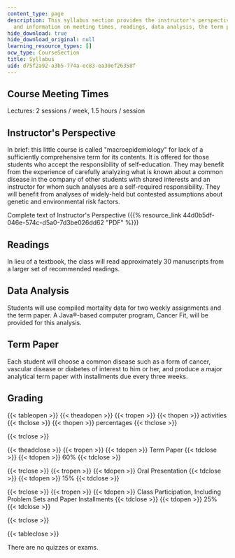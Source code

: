 ```yaml
---
content_type: page
description: This syllabus section provides the instructor's perspective on the course
  and information on meeting times, readings, data analysis, the term paper, and grading.
hide_download: true
hide_download_original: null
learning_resource_types: []
ocw_type: CourseSection
title: Syllabus
uid: d75f2a92-a3b5-774a-ec83-ea30ef26358f
---
```


Course Meeting Times
--------------------

Lectures: 2 sessions / week, 1.5 hours / session

Instructor's Perspective
------------------------

In brief: this little course is called "macroepidemiology" for lack of a sufficiently comprehensive term for its contents. It is offered for those students who accept the responsibility of self-education. They may benefit from the experience of carefully analyzing what is known about a common disease in the company of other students with shared interests and an instructor for whom such analyses are a self-required responsibility. They will benefit from analyses of widely-held but contested assumptions about genetic and environmental risk factors.

Complete text of Instructor's Perspective ({{% resource_link 44d0b5df-046e-574c-d5a0-7d3be026dd62 "PDF" %}})

Readings
--------

In lieu of a textbook, the class will read approximately 30 manuscripts from a larger set of recommended readings.

Data Analysis
-------------

Students will use compiled mortality data for two weekly assignments and the term paper. A Java®-based computer program, Cancer Fit, will be provided for this analysis.

Term Paper
----------

Each student will choose a common disease such as a form of cancer, vascular disease or diabetes of interest to him or her, and produce a major analytical term paper with installments due every three weeks.

Grading
-------

{{< tableopen >}}
{{< theadopen >}}
{{< tropen >}}
{{< thopen >}}
activities
{{< thclose >}}
{{< thopen >}}
percentages
{{< thclose >}}

{{< trclose >}}

{{< theadclose >}}
{{< tropen >}}
{{< tdopen >}}
Term Paper
{{< tdclose >}}
{{< tdopen >}}
60%
{{< tdclose >}}

{{< trclose >}}
{{< tropen >}}
{{< tdopen >}}
Oral Presentation
{{< tdclose >}}
{{< tdopen >}}
15%
{{< tdclose >}}

{{< trclose >}}
{{< tropen >}}
{{< tdopen >}}
Class Participation, Including Problem Sets and Paper Installments
{{< tdclose >}}
{{< tdopen >}}
25%
{{< tdclose >}}

{{< trclose >}}

{{< tableclose >}}

There are no quizzes or exams.